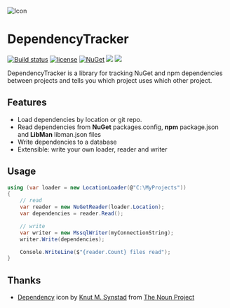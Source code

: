 ![Icon](https://i.imgur.com/tiDW0wD.png?1)
# DependencyTracker 
[![Build status](https://ci.appveyor.com/api/projects/status/2pnf07tt5u29f00i?svg=true)](https://ci.appveyor.com/project/lvermeulen/dependencytracker) [![license](https://img.shields.io/github/license/lvermeulen/DependencyTracker.svg?maxAge=2592000)](https://github.com/lvermeulen/DependencyTracker/blob/master/LICENSE) [![NuGet](https://img.shields.io/nuget/vpre/DependencyTracker.Core.svg?maxAge=2592000)](https://www.nuget.org/packages/DependencyTracker.Core/) 
 ![](https://img.shields.io/badge/.net-4.5.2-yellowgreen.svg) ![](https://img.shields.io/badge/netstandard-1.4-yellowgreen.svg)

DependencyTracker is a library for tracking NuGet and npm dependencies between projects and tells you which project uses which other project.

## Features
* Load dependencies by location or git repo.
* Read dependencies from **NuGet** packages.config, **npm** package.json and **LibMan** libman.json files
* Write dependencies to a database
* Extensible: write your own loader, reader and writer

## Usage

```C#
using (var loader = new LocationLoader(@"C:\MyProjects"))
{
    // read
    var reader = new NuGetReader(loader.Location);
    var dependencies = reader.Read();

    // write
    var writer = new MssqlWriter(myConnectionString);
    writer.Write(dependencies);

    Console.WriteLine($"{reader.Count} files read");
}

```

## Thanks
* [Dependency](https://thenounproject.com/term/dependency/1340837) icon by [Knut M. Synstad](https://thenounproject.com/knutsynstad) from [The Noun Project](https://thenounproject.com)
